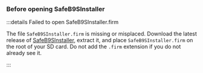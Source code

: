 ### Before opening SafeB9SInstaller

:::details Failed to open SafeB9SInstaller.firm

The file `SafeB9SInstaller.firm` is missing or misplaced. Download the latest release of [SafeB9SInstaller](https://github.com/d0k3/SafeB9SInstaller/releases/download/v0.0.7/SafeB9SInstaller-20170605-122940.zip), extract it, and place `SafeB9SInstaller.firm` on the root of your SD card. Do not add the `.firm` extension if you do not already see it.

:::
